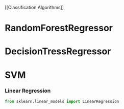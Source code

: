 [[Classification Algorithms]]

# RandomForestRegressor


# DecisionTressRegressor

# SVM


### Linear Regression

```py
from sklearn.linear_models import LinearRegression

```
